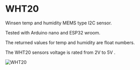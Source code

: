 # WHT20 
Winsen temp and humidity MEMS type I2C sensor.

Tested with Arduino nano and ESP32 wroom.

The returned values for temp and humidity are float numbers.

The WHT20 sensors voltage is rated from 2V to 5V .

![WHT20](https://raw.githubusercontent.com/laszlokovacs25/WHT20/main/1632470507506-1.JPEG)
